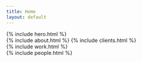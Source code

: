 ```yaml
---
title: Home
layout: default
---
```


<section class="section u-vertical-space" id="home">
  {% include hero.html %}
</section>

<section class="section u-vertical-space" id="about">
  {% include about.html %}
  {% include clients.html %}
</section>

<section class="section u-vertical-space" id="work">
  {% include work.html %}
</section>

<section class="section u-vertical-space" id="people">
  {% include people.html %}
</section>

<section class="section u-vertical-space" id="contact">

</section>
